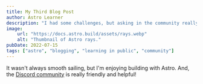 ```yaml
---
title: My Third Blog Post
author: Astro Learner
description: "I had some challenges, but asking in the community really helped!"
image:
    url: "https://docs.astro.build/assets/rays.webp"
    alt: "Thumbnail of Astro rays."
pubDate: 2022-07-15
tags: ["astro", "blogging", "learning in public", "community"]
---
```

It wasn't always smooth sailing, but I'm enjoying building with Astro. And, the [Discord community](https://astro.build/chat) is really friendly and helpful!